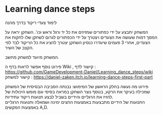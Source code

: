 # Learning dance steps

לימוד צעדי ריקוד בדרך מהנה

המשחק יתבצע על ידי כפתורים שמזיזים את כל יד ורגל וראש וכו'.
השחקן יראה על המסך דמות שעושה את הצעדים ויצטרך על ידי הכפתורים לגרום לשחקן שלו לחקות את הצעדים,
אחרי 3 פעמים שיוגדרו כנסיון השחקן יצטרך להציג את כל הריקוד לבד לפי הקצב של השיר.

המשחק מיועד למשחק מחשב.

פירוט נוסף אפשר לראות בדף ה Wiki , קישור לדף : https://github.com/GameDevelopment-Daniel/Learning_dance_steps/wiki
</br>
קישור למשחק : https://daniel-zaken.itch.io/learning-dance-steps-first-part

פירוט מה נעשה בחלק הראשון של המימוש:
נבנתה הסביבה הבסיסית של המשחק שמכילה בעיקר את הרקע, בנוסף נוצר השחקן במראה בסיסי וגם מומש היכולות של להזיז את הרגליים והידיים בשביל לבצע תנועות ריקוד עתידיות.</br>
התנועות של הידיים מתבצעות באמצעות החצים ימינה ושמאלה ותנועות הרגליים באמצעות המקשים A,D.
